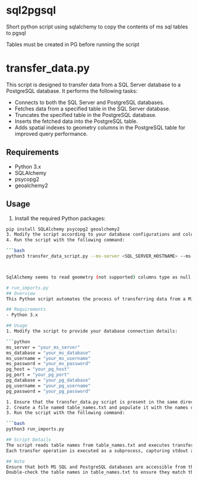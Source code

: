 # sql2pgsql
Short python script using sqlalchemy to copy the contents of ms sql tables to pgsql

Tables must be created in PG before running the script


# transfer_data.py
This script is designed to transfer data from a SQL Server database to a PostgreSQL database. It performs the following tasks:
- Connects to both the SQL Server and PostgreSQL databases.
- Fetches data from a specified table in the SQL Server database.
- Truncates the specified table in the PostgreSQL database.
- Inserts the fetched data into the PostgreSQL table.
- Adds spatial indexes to geometry columns in the PostgreSQL table for improved query performance.

## Requirements
- Python 3.x
- SQLAlchemy
- psycopg2
- geoalchemy2

## Usage
1. Install the required Python packages:
```bash
pip install SQLAlchemy psycopg2 geoalchemy2
3. Modify the script according to your database configurations and column mappings.
4. Run the script with the following command:

```bash
python3 transfer_data_script.py --ms-server <SQL_SERVER_HOSTNAME> --ms-database <SQL_SERVER_DATABASE_NAME> --ms-username <SQL_SERVER_USERNAME> --ms-password <SQL_SERVER_PASSWORD> --ms-table <SQL_SERVER_TABLE_NAME> --pg-host <POSTGRESQL_HOSTNAME> --pg-port <POSTGRESQL_PORT> --pg-database <POSTGRESQL_DATABASE_NAME> --pg-username <POSTGRESQL_USERNAME> --pg-password <POSTGRESQL_PASSWORD> --pg-table <POSTGRESQL_TABLE_NAME>



SqlAlchemy seems to read geometry (not supported) columns type as null, it was added into the data types declation as NULL: GEOMETRY, if your data has other unsupported data types this prob wont work correctly

# run_imports.py
## Overview
This Python script automates the process of transferring data from a Microsoft SQL Server (MS SQL) database to a PostgreSQL database. It reads table names from a file (`table_names.txt`) and runs the `transfer_data.py` script for each table.

## Requirements
- Python 3.x

## Usage
1. Modify the script to provide your database connection details:

```python
ms_server = "your_ms_server"
ms_database = "your_ms_database"
ms_username = "your_ms_username"
ms_password = "your_ms_password"
pg_host = "your_pg_host"
pg_port = "your_pg_port"
pg_database = "your_pg_database"
pg_username = "your_pg_username"
pg_password = "your_pg_password"

1. Ensure that the transfer_data.py script is present in the same directory as this script.
2. Create a file named table_names.txt and populate it with the names of the tables you want to transfer data for, each on a separate line.
3. Run the script with the following command:

```bash
python3 run_imports.py

## Script Details
The script reads table names from table_names.txt and executes transfer_data.py for each table, transferring data from MS SQL to PostgreSQL.
Each transfer operation is executed as a subprocess, capturing stdout and stderr to provide feedback on the process.

## Note
Ensure that both MS SQL and PostgreSQL databases are accessible from the machine running the script.
Double-check the table names in table_names.txt to ensure they match the tables in your MS SQL database.
